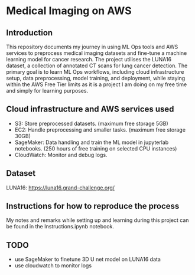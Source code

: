# Medical Imaging on AWS

## Introduction

This repository documents my journey in using ML Ops tools and AWS services to preprocess medical imaging datasets and fine-tune a machine learning model for cancer research. The project utilises the LUNA16 dataset, a collection of annotated CT scans for lung cancer detection. The primary goal is to learn ML Ops workflows, including cloud infrastructure setup, data preprocessing, model training, and deployment, while staying within the AWS Free Tier limits as it is a project I am doing on my free time and simply for learning purposes.

## Cloud infrastructure and AWS services used

- S3: Store preprocessed datasets. (maximum free storage 5GB)
- EC2: Handle preprocessing and smaller tasks. (maximum free storage 30GB)
- SageMaker: Data handling and train the ML model in jupyterlab notebooks. (250 hours of free training on selected CPU instances)
- CloudWatch: Monitor and debug logs.

## Dataset

LUNA16: https://luna16.grand-challenge.org/

## Instructions for how to reproduce the process

My notes and remarks while setting up and learning during this project can be found in the Instructions.ipynb notebook. 

## TODO

- use SageMaker to finetune 3D U net model on LUNA16 data
- use cloudwatch to monitor logs 